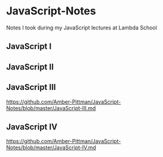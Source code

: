 # JavaScript-Notes
Notes I took during my JavaScript lectures at Lambda School

## JavaScript I


## JavaScript II


## JavaScript III
https://github.com/Amber-Pittman/JavaScript-Notes/blob/master/JavaScript-III.md

## JavaScript IV
https://github.com/Amber-Pittman/JavaScript-Notes/blob/master/JavaScript-IV.md
